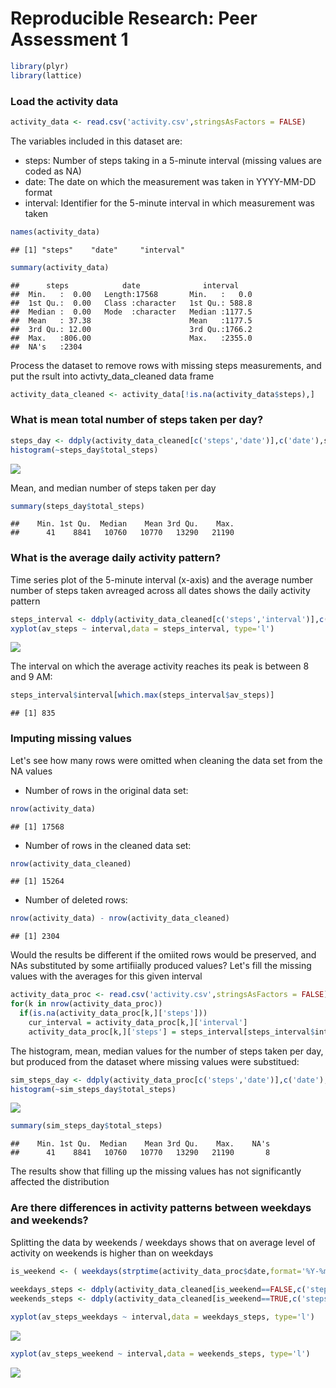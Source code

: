 # Reproducible Research: Peer Assessment 1


```r
library(plyr)
library(lattice)
```

### Load the activity data


```r
activity_data <- read.csv('activity.csv',stringsAsFactors = FALSE)
```

The variables included in this dataset are:

* steps: Number of steps taking in a 5-minute interval (missing values are coded as NA)
* date: The date on which the measurement was taken in YYYY-MM-DD format
* interval: Identifier for the 5-minute interval in which measurement was taken


```r
names(activity_data)
```

```
## [1] "steps"    "date"     "interval"
```


```r
summary(activity_data)
```

```
##      steps            date              interval     
##  Min.   :  0.00   Length:17568       Min.   :   0.0  
##  1st Qu.:  0.00   Class :character   1st Qu.: 588.8  
##  Median :  0.00   Mode  :character   Median :1177.5  
##  Mean   : 37.38                      Mean   :1177.5  
##  3rd Qu.: 12.00                      3rd Qu.:1766.2  
##  Max.   :806.00                      Max.   :2355.0  
##  NA's   :2304
```

Process the dataset to remove rows with missing steps measurements, and put the rsult into activty_data_cleaned data frame


```r
activity_data_cleaned <- activity_data[!is.na(activity_data$steps),]
```

### What is mean total number of steps taken per day?


```r
steps_day <- ddply(activity_data_cleaned[c('steps','date')],c('date'),summarize,total_steps=sum(steps))
histogram(~steps_day$total_steps)
```

![](PA1_template_files/figure-html/unnamed-chunk-6-1.png) 

Mean, and median number of steps taken per day 


```r
summary(steps_day$total_steps)
```

```
##    Min. 1st Qu.  Median    Mean 3rd Qu.    Max. 
##      41    8841   10760   10770   13290   21190
```

### What is the average daily activity pattern?

Time series plot of the 5-minute interval (x-axis) and the average number number of steps taken avreaged across all dates shows the daily activity pattern


```r
steps_interval <- ddply(activity_data_cleaned[c('steps','interval')],c('interval'),summarize,av_steps=mean(steps))
xyplot(av_steps ~ interval,data = steps_interval, type='l')
```

![](PA1_template_files/figure-html/unnamed-chunk-8-1.png) 

The interval on which the average activity reaches its peak is between 8 and 9 AM:


```r
steps_interval$interval[which.max(steps_interval$av_steps)]
```

```
## [1] 835
```

### Imputing missing values

Let's see how many rows were omitted when cleaning the data set from the NA values

* Number of rows in the original data set:


```r
nrow(activity_data)
```

```
## [1] 17568
```

* Number of rows in the cleaned data set:


```r
nrow(activity_data_cleaned)
```

```
## [1] 15264
```

* Number of deleted rows:


```r
nrow(activity_data) - nrow(activity_data_cleaned)
```

```
## [1] 2304
```

Would the results be different if the omiited rows would be preserved, and NAs substituted by some artifiially produced values?
Let's fill the missing values with the averages for this given interval


```r
activity_data_proc <- read.csv('activity.csv',stringsAsFactors = FALSE)
for(k in nrow(activity_data_proc)) 
  if(is.na(activity_data_proc[k,]['steps']))
    cur_interval = activity_data_proc[k,]['interval']
    activity_data_proc[k,]['steps'] = steps_interval[steps_interval$interval==cur_interval][1]['av_steps']
```

The histogram, mean, median values for the number of steps taken per day, but produced from the dataset where missing values were substitued:


```r
sim_steps_day <- ddply(activity_data_proc[c('steps','date')],c('date'),summarize,total_steps=sum(steps))
histogram(~sim_steps_day$total_steps)
```

![](PA1_template_files/figure-html/unnamed-chunk-14-1.png) 

```r
summary(sim_steps_day$total_steps)
```

```
##    Min. 1st Qu.  Median    Mean 3rd Qu.    Max.    NA's 
##      41    8841   10760   10770   13290   21190       8
```

The results show that filling up the missing values has not significantly affected the distribution

### Are there differences in activity patterns between weekdays and weekends?

Splitting the data by weekends / weekdays shows that on average level of activity on weekends is higher than on weekdays


```r
is_weekend <- ( weekdays(strptime(activity_data_proc$date,format='%Y-%m-%d')) == 'Saturday' ) | ( weekdays(strptime(activity_data_proc$date,format='%Y-%m-%d')) == 'Sunday' )
                        
weekdays_steps <- ddply(activity_data_cleaned[is_weekend==FALSE,c('steps','interval')],c('interval'),summarize,av_steps_weekdays=mean(steps))
weekends_steps <- ddply(activity_data_cleaned[is_weekend==TRUE,c('steps','interval')],c('interval'),summarize,av_steps_weekend=mean(steps))

xyplot(av_steps_weekdays ~ interval,data = weekdays_steps, type='l')
```

![](PA1_template_files/figure-html/unnamed-chunk-15-1.png) 

```r
xyplot(av_steps_weekend ~ interval,data = weekends_steps, type='l')
```

![](PA1_template_files/figure-html/unnamed-chunk-15-2.png) 
